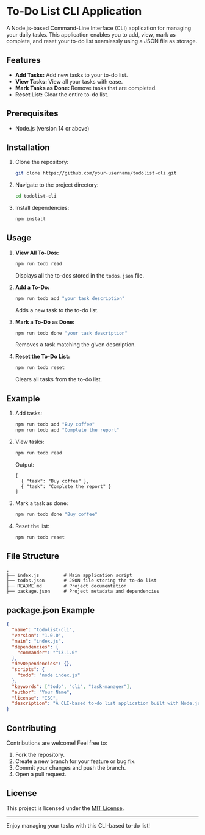 # To-Do List CLI Application

A Node.js-based Command-Line Interface (CLI) application for managing your daily tasks. This application enables you to add, view, mark as complete, and reset your to-do list seamlessly using a JSON file as storage.

## Features

- **Add Tasks:** Add new tasks to your to-do list.
- **View Tasks:** View all your tasks with ease.
- **Mark Tasks as Done:** Remove tasks that are completed.
- **Reset List:** Clear the entire to-do list.

## Prerequisites

- Node.js (version 14 or above)

## Installation

1. Clone the repository:

   ```bash
   git clone https://github.com/your-username/todolist-cli.git
   ```

2. Navigate to the project directory:

   ```bash
   cd todolist-cli
   ```

3. Install dependencies:

   ```bash
   npm install
   ```

## Usage

1. **View All To-Dos:**

   ```bash
   npm run todo read
   ```

   Displays all the to-dos stored in the `todos.json` file.

2. **Add a To-Do:**

   ```bash
   npm run todo add "your task description"
   ```

   Adds a new task to the to-do list.

3. **Mark a To-Do as Done:**

   ```bash
   npm run todo done "your task description"
   ```

   Removes a task matching the given description.

4. **Reset the To-Do List:**

   ```bash
   npm run todo reset
   ```

   Clears all tasks from the to-do list.

## Example

1. Add tasks:

   ```bash
   npm run todo add "Buy coffee"
   npm run todo add "Complete the report"
   ```

2. View tasks:

   ```bash
   npm run todo read
   ```

   Output:

   ```
   [
     { "task": "Buy coffee" },
     { "task": "Complete the report" }
   ]
   ```

3. Mark a task as done:

   ```bash
   npm run todo done "Buy coffee"
   ```

4. Reset the list:

   ```bash
   npm run todo reset
   ```

## File Structure

```
.
├── index.js         # Main application script
├── todos.json       # JSON file storing the to-do list
├── README.md        # Project documentation
├── package.json     # Project metadata and dependencies
```

## package.json Example

```json
{
  "name": "todolist-cli",
  "version": "1.0.0",
  "main": "index.js",
  "dependencies": {
    "commander": "^13.1.0"
  },
  "devDependencies": {},
  "scripts": {
    "todo": "node index.js"
  },
  "keywords": ["todo", "cli", "task-manager"],
  "author": "Your Name",
  "license": "ISC",
  "description": "A CLI-based to-do list application built with Node.js."
}
```

## Contributing

Contributions are welcome! Feel free to:

1. Fork the repository.
2. Create a new branch for your feature or bug fix.
3. Commit your changes and push the branch.
4. Open a pull request.

## License

This project is licensed under the [MIT License](LICENSE).

---

Enjoy managing your tasks with this CLI-based to-do list!
